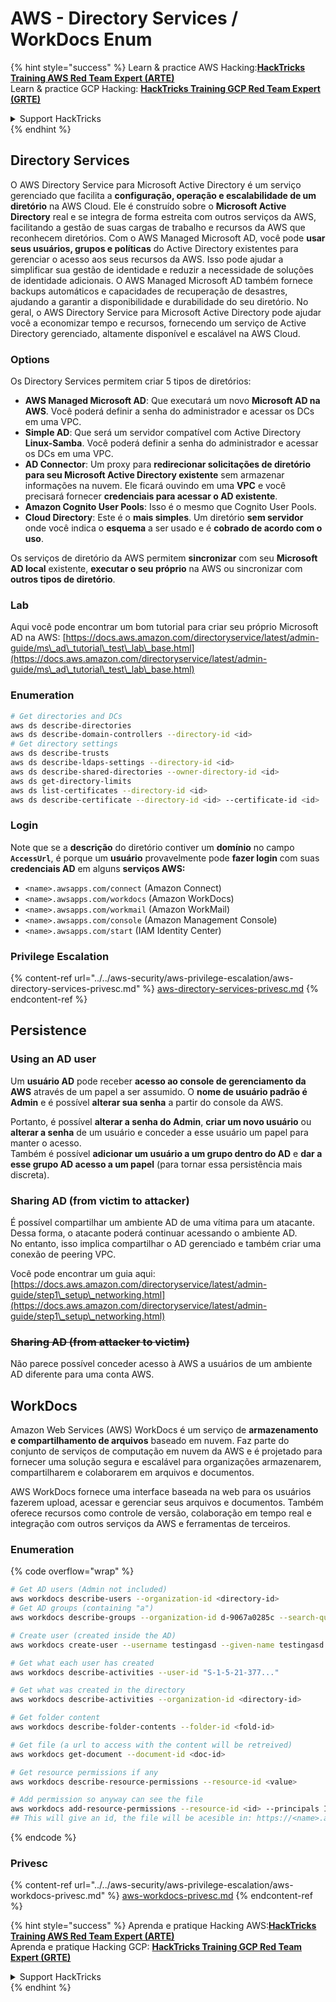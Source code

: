 # AWS - Directory Services / WorkDocs Enum

{% hint style="success" %}
Learn & practice AWS Hacking:<img src="/.gitbook/assets/image.png" alt="" data-size="line">[**HackTricks Training AWS Red Team Expert (ARTE)**](https://training.hacktricks.xyz/courses/arte)<img src="/.gitbook/assets/image.png" alt="" data-size="line">\
Learn & practice GCP Hacking: <img src="/.gitbook/assets/image (2).png" alt="" data-size="line">[**HackTricks Training GCP Red Team Expert (GRTE)**<img src="/.gitbook/assets/image (2).png" alt="" data-size="line">](https://training.hacktricks.xyz/courses/grte)

<details>

<summary>Support HackTricks</summary>

* Check the [**subscription plans**](https://github.com/sponsors/carlospolop)!
* **Join the** 💬 [**Discord group**](https://discord.gg/hRep4RUj7f) or the [**telegram group**](https://t.me/peass) or **follow** us on **Twitter** 🐦 [**@hacktricks\_live**](https://twitter.com/hacktricks\_live)**.**
* **Share hacking tricks by submitting PRs to the** [**HackTricks**](https://github.com/carlospolop/hacktricks) and [**HackTricks Cloud**](https://github.com/carlospolop/hacktricks-cloud) github repos.

</details>
{% endhint %}

## Directory Services

O AWS Directory Service para Microsoft Active Directory é um serviço gerenciado que facilita a **configuração, operação e escalabilidade de um diretório** na AWS Cloud. Ele é construído sobre o **Microsoft Active Directory** real e se integra de forma estreita com outros serviços da AWS, facilitando a gestão de suas cargas de trabalho e recursos da AWS que reconhecem diretórios. Com o AWS Managed Microsoft AD, você pode **usar seus usuários, grupos e políticas** do Active Directory existentes para gerenciar o acesso aos seus recursos da AWS. Isso pode ajudar a simplificar sua gestão de identidade e reduzir a necessidade de soluções de identidade adicionais. O AWS Managed Microsoft AD também fornece backups automáticos e capacidades de recuperação de desastres, ajudando a garantir a disponibilidade e durabilidade do seu diretório. No geral, o AWS Directory Service para Microsoft Active Directory pode ajudar você a economizar tempo e recursos, fornecendo um serviço de Active Directory gerenciado, altamente disponível e escalável na AWS Cloud.

### Options

Os Directory Services permitem criar 5 tipos de diretórios:

* **AWS Managed Microsoft AD**: Que executará um novo **Microsoft AD na AWS**. Você poderá definir a senha do administrador e acessar os DCs em uma VPC.
* **Simple AD**: Que será um servidor compatível com Active Directory **Linux-Samba**. Você poderá definir a senha do administrador e acessar os DCs em uma VPC.
* **AD Connector**: Um proxy para **redirecionar solicitações de diretório para seu Microsoft Active Directory existente** sem armazenar informações na nuvem. Ele ficará ouvindo em uma **VPC** e você precisará fornecer **credenciais para acessar o AD existente**.
* **Amazon Cognito User Pools**: Isso é o mesmo que Cognito User Pools.
* **Cloud Directory**: Este é o **mais simples**. Um diretório **sem servidor** onde você indica o **esquema** a ser usado e é **cobrado de acordo com o uso**.

Os serviços de diretório da AWS permitem **sincronizar** com seu **Microsoft AD local** existente, **executar o seu próprio** na AWS ou sincronizar com **outros tipos de diretório**.

### Lab

Aqui você pode encontrar um bom tutorial para criar seu próprio Microsoft AD na AWS: [https://docs.aws.amazon.com/directoryservice/latest/admin-guide/ms\_ad\_tutorial\_test\_lab\_base.html](https://docs.aws.amazon.com/directoryservice/latest/admin-guide/ms\_ad\_tutorial\_test\_lab\_base.html)

### Enumeration
```bash
# Get directories and DCs
aws ds describe-directories
aws ds describe-domain-controllers --directory-id <id>
# Get directory settings
aws ds describe-trusts
aws ds describe-ldaps-settings --directory-id <id>
aws ds describe-shared-directories --owner-directory-id <id>
aws ds get-directory-limits
aws ds list-certificates --directory-id <id>
aws ds describe-certificate --directory-id <id> --certificate-id <id>
```
### Login

Note que se a **descrição** do diretório contiver um **domínio** no campo **`AccessUrl`**, é porque um **usuário** provavelmente pode **fazer login** com suas **credenciais AD** em alguns **serviços AWS:**

* `<name>.awsapps.com/connect` (Amazon Connect)
* `<name>.awsapps.com/workdocs` (Amazon WorkDocs)
* `<name>.awsapps.com/workmail` (Amazon WorkMail)
* `<name>.awsapps.com/console` (Amazon Management Console)
* `<name>.awsapps.com/start` (IAM Identity Center)

### Privilege Escalation

{% content-ref url="../../aws-security/aws-privilege-escalation/aws-directory-services-privesc.md" %}
[aws-directory-services-privesc.md](../../aws-security/aws-privilege-escalation/aws-directory-services-privesc.md)
{% endcontent-ref %}

## Persistence

### Using an AD user

Um **usuário AD** pode receber **acesso ao console de gerenciamento da AWS** através de um papel a ser assumido. O **nome de usuário padrão é Admin** e é possível **alterar sua senha** a partir do console da AWS.

Portanto, é possível **alterar a senha do Admin**, **criar um novo usuário** ou **alterar a senha** de um usuário e conceder a esse usuário um papel para manter o acesso.\
Também é possível **adicionar um usuário a um grupo dentro do AD** e **dar a esse grupo AD acesso a um papel** (para tornar essa persistência mais discreta).

### Sharing AD (from victim to attacker)

É possível compartilhar um ambiente AD de uma vítima para um atacante. Dessa forma, o atacante poderá continuar acessando o ambiente AD.\
No entanto, isso implica compartilhar o AD gerenciado e também criar uma conexão de peering VPC.

Você pode encontrar um guia aqui: [https://docs.aws.amazon.com/directoryservice/latest/admin-guide/step1\_setup\_networking.html](https://docs.aws.amazon.com/directoryservice/latest/admin-guide/step1\_setup\_networking.html)

### ~~Sharing AD (from attacker to victim)~~

Não parece possível conceder acesso à AWS a usuários de um ambiente AD diferente para uma conta AWS.

## WorkDocs

Amazon Web Services (AWS) WorkDocs é um serviço de **armazenamento e compartilhamento de arquivos** baseado em nuvem. Faz parte do conjunto de serviços de computação em nuvem da AWS e é projetado para fornecer uma solução segura e escalável para organizações armazenarem, compartilharem e colaborarem em arquivos e documentos.

AWS WorkDocs fornece uma interface baseada na web para os usuários fazerem upload, acessar e gerenciar seus arquivos e documentos. Também oferece recursos como controle de versão, colaboração em tempo real e integração com outros serviços da AWS e ferramentas de terceiros.

### Enumeration

{% code overflow="wrap" %}
```bash
# Get AD users (Admin not included)
aws workdocs describe-users --organization-id <directory-id>
# Get AD groups (containing "a")
aws workdocs describe-groups --organization-id d-9067a0285c --search-query a

# Create user (created inside the AD)
aws workdocs create-user --username testingasd --given-name testingasd --surname testingasd --password <password> --email-address name@directory.domain --organization-id <directory-id>

# Get what each user has created
aws workdocs describe-activities --user-id "S-1-5-21-377..."

# Get what was created in the directory
aws workdocs describe-activities --organization-id <directory-id>

# Get folder content
aws workdocs describe-folder-contents --folder-id <fold-id>

# Get file (a url to access with the content will be retreived)
aws workdocs get-document --document-id <doc-id>

# Get resource permissions if any
aws workdocs describe-resource-permissions --resource-id <value>

# Add permission so anyway can see the file
aws workdocs add-resource-permissions --resource-id <id> --principals Id=anonymous,Type=ANONYMOUS,Role=VIEWER
## This will give an id, the file will be acesible in: https://<name>.awsapps.com/workdocs/index.html#/share/document/<id>
```
{% endcode %}

### Privesc

{% content-ref url="../../aws-security/aws-privilege-escalation/aws-workdocs-privesc.md" %}
[aws-workdocs-privesc.md](../../aws-security/aws-privilege-escalation/aws-workdocs-privesc.md)
{% endcontent-ref %}

{% hint style="success" %}
Aprenda e pratique Hacking AWS:<img src="/.gitbook/assets/image.png" alt="" data-size="line">[**HackTricks Training AWS Red Team Expert (ARTE)**](https://training.hacktricks.xyz/courses/arte)<img src="/.gitbook/assets/image.png" alt="" data-size="line">\
Aprenda e pratique Hacking GCP: <img src="/.gitbook/assets/image (2).png" alt="" data-size="line">[**HackTricks Training GCP Red Team Expert (GRTE)**<img src="/.gitbook/assets/image (2).png" alt="" data-size="line">](https://training.hacktricks.xyz/courses/grte)

<details>

<summary>Support HackTricks</summary>

* Confira os [**planos de assinatura**](https://github.com/sponsors/carlospolop)!
* **Junte-se ao** 💬 [**grupo do Discord**](https://discord.gg/hRep4RUj7f) ou ao [**grupo do telegram**](https://t.me/peass) ou **siga**-nos no **Twitter** 🐦 [**@hacktricks\_live**](https://twitter.com/hacktricks\_live)**.**
* **Compartilhe truques de hacking enviando PRs para os repositórios do** [**HackTricks**](https://github.com/carlospolop/hacktricks) e [**HackTricks Cloud**](https://github.com/carlospolop/hacktricks-cloud).

</details>
{% endhint %}
